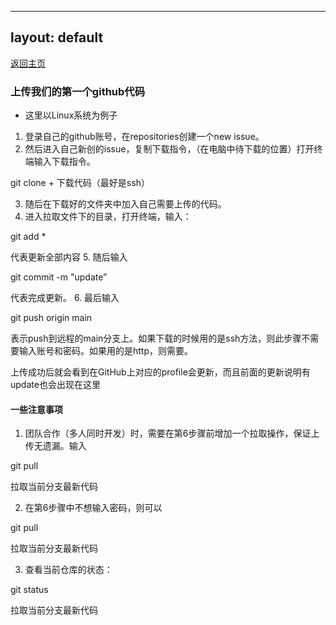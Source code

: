 
---
layout: default
---

[返回主页](../../.)

### 上传我们的第一个github代码

*   这里以Linux系统为例子


1.  登录自己的github账号，在repositories创建一个new issue。
2.  然后进入自己新创的issue，复制下载指令，（在电脑中待下载的位置）打开终端输入下载指令。

  git clone + 下载代码（最好是ssh）
  
3.  随后在下载好的文件夹中加入自己需要上传的代码。
4.  进入拉取文件下的目录，打开终端，输入：

  git add *
  
  代表更新全部内容
5.  随后输入

  git commit -m "update”

  代表完成更新。
6.  最后输入
  
  git push origin main
  
  表示push到远程的main分支上。如果下载的时候用的是ssh方法，则此步骤不需要输入账号和密码。如果用的是http，则需要。
  
  上传成功后就会看到在GitHub上对应的profile会更新，而且前面的更新说明有update也会出现在这里

#### 一些注意事项

1.  团队合作（多人同时开发）时，需要在第6步骤前增加一个拉取操作，保证上传无遗漏。输入

  git pull

  拉取当前分支最新代码

2.  在第6步骤中不想输入密码，则可以

  git pull

  拉取当前分支最新代码

3.  查看当前仓库的状态：

  git status

  拉取当前分支最新代码
